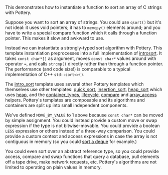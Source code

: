 This demonstrates how to instantiate a function to sort an array of C strings with Pottery.

Suppose you want to sort an array of strings. You could use `qsort()` but it's not ideal: it uses void pointers; it has to `memcpy()` elements around; and you have to write a special compare function which it calls through a function pointer. This makes it slow and awkward to use.

Instead we can instantiate a strongly-typed sort algorithm with Pottery. This template instantiation preprocesses into a full implementation of [introsort](https://en.wikipedia.org/wiki/Introsort). It takes `const char*[]` as argument, moves `const char*` values around with operator `=`, and calls `strcmp()` directly rather than through a function pointer. The performance (and code size!) is comparable to a typical implementation of C++ `std::sort<>()`.

The [intro_sort](../../../include/pottery/intro_sort/) template uses several other Pottery templates which themselves use other templates: [quick_sort](../../../include/pottery/quick_sort/), [insertion_sort](../../../include/pottery/insertion_sort/), [heap_sort](../../../include/pottery/heap_sort/) which uses [heap](../../../include/pottery/heap/), and the [container_types](../../../include/pottery/container_types/), [lifecycle](../../../include/pottery/lifecycle/), [compare](../../../include/pottery/compare/) and [array_access](../../../include/pottery/array_access/) helpers. Pottery's templates are composable and its algorithms and containers are split up into small independent components.

We've defined `MOVE_BY_VALUE` to 1 above because `const char*` can be moved by simple assignment. You could instead provide a custom move or swap expression if the type is not bitwise-movable. You could provide a boolean `LESS` expression or others instead of a three-way comparison. You could provide a custom context and access expressions in case the array is not contiguous in memory (so you could [sort a deque](../sort_deque/) for example.)

You could even sort over an abstract reference type, so you could provide access, compare and swap functions that query a database, pull elements off a tape drive, make network requests, etc. Pottery's algorithms are not limited to operating on plain values in memory.
